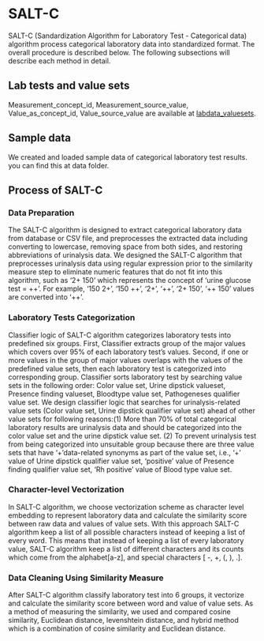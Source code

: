 # SALT-C

SALT-C (Sandardization Algorithm for Laboratory Test -  Categorical data) algorithm process categorical laboratory data into standardized format. The overall procedure is described below. The following subsections will describe each method in detail.

## Lab tests and value sets 
Measurement_concept_id, Measurement_source_value, Value_as_concept_id, Value_source_value are available at [labdata_valuesets].


## Sample data

We created and loaded sample data of categorical laboratory test results. you can find this at data folder. 

## Process of SALT-C

### Data Preparation

The SALT-C algorithm is designed to extract categorical laboratory data from database or CSV file, and preprocesses the extracted data including converting to lowercase, removing space from both sides, and restoring abbreviations of urinalysis data. We designed the SALT-C algorithm that preprocesses urinalysis data using regular expression prior to the similarity measure step to eliminate numeric features that do not fit into this algorithm, such as ‘2+ 150’ which represents the concept of ‘urine glucose test = ++’. For example, ‘150 2+’, ‘150 ++’, ‘2+’, ‘++’, ‘2+ 150’, ‘++ 150’ values are converted into ‘++’.

### Laboratory Tests Categorization

Classifier logic of SALT-C algorithm categorizes laboratory tests into predefined six groups. First, Classifier extracts group of the major values which covers over 95% of each laboratory test’s values. Second, if one or more values in the group of major values overlaps with the values of the predefined value sets, then each laboratory test is categorized into corresponding group. Classifier sorts laboratory test by searching value sets in the following order: Color value set, Urine dipstick valueset, Presence finding valueset, Bloodtype value set, Pathogeneses qualifier value set. We design classifier logic that searches for urinalysis-related value sets (Color value set, Urine dipstick qualifier value set) ahead of other value sets for following reasons:(1) More than 70% of total categorical laboratory results are urinalysis data and should be categorized into the color value set and the urine dipstick value set. (2) To prevent urinalysis test from being categorized into unsuitable group because there are three value sets that have ‘+’data-related synonyms as part of the value set, i.e., ‘+’ value of Urine dipstick qualifier value set, ‘positive’ value of Presence finding qualifier value set, ‘Rh positive’ value of Blood type value set. 

### Character-level Vectorization

In SALT-C algorithm, we choose vectorization scheme as character level embedding to represent laboratory data and calculate the similarity score between raw data and values of value sets. With this approach SALT-C algorithm keep a list of all possible characters instead of keeping a list of every word. This means that instead of keeping a list of every laboratory value, SALT-C algorithm keep a list of different characters and its counts which come from the alphabet[a-z], and special characters [ -, +, (, ), .].

### Data Cleaning Using Similarity Measure

After SALT-C algorithm classify laboratory test into 6 groups, it vectorize and calculate the similarity score between word and value of value sets. As a method of measuring the similarity, we used and compared cosine similarity, Euclidean distance, levenshtein distance, and hybrid method which is a combination of cosine similarity and Euclidean distance.

[labdata_valuesets]:https://github.com/rpmina/SALT_C/blob/master/labdata_valuesets/labtest_valueset.xlsx
